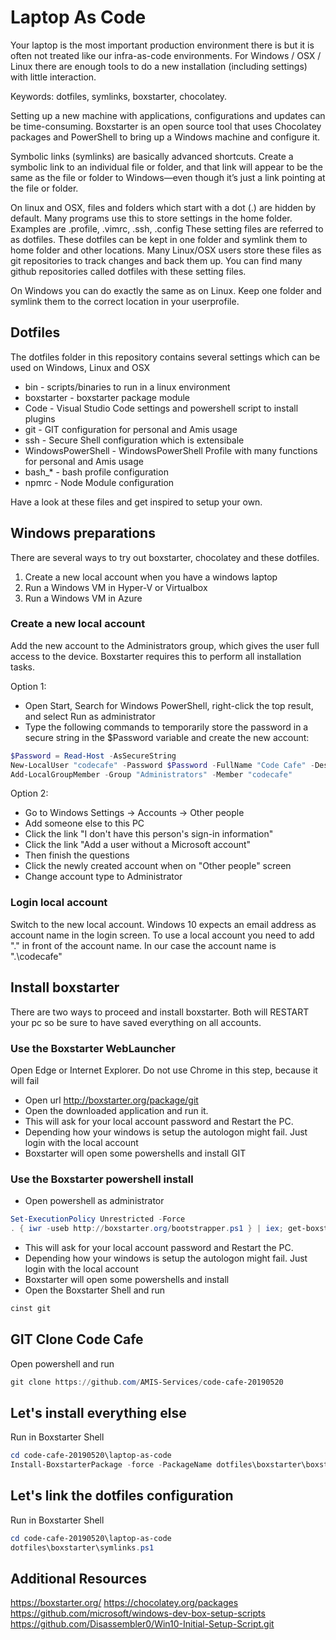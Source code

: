 # Laptop As Code

Your laptop is the most important production environment there is but it is often not treated like our infra-as-code environments. For Windows / OSX / Linux there are enough tools to do a new installation (including settings) with little interaction. 

Keywords: dotfiles, symlinks, boxstarter, chocolatey.

Setting up a new machine with applications, configurations and updates can be time-consuming. Boxstarter is an open source tool that uses Chocolatey packages and PowerShell to bring up a Windows machine and configure it.

Symbolic links (symlinks) are basically advanced shortcuts. Create a symbolic link to an individual file or folder, and that link will appear to be the same as the file or folder to Windows—even though it’s just a link pointing at the file or folder.

On linux and OSX, files and folders which start with a dot (.) are hidden by default. Many programs use this to store settings in the home folder. Examples are .profile, .vimrc, .ssh, .config
These setting files are referred to as dotfiles. These dotfiles can be kept in one folder and symlink them to home folder and other locations. Many Linux/OSX users store these files as git repositories to track changes and back them up. You can find many github repositories called dotfiles with these setting files.

On Windows you can do exactly the same as on Linux. Keep one folder and symlink them to the correct location in your userprofile.

## Dotfiles

The dotfiles folder in this repository contains several settings which can be used on Windows, Linux and OSX

* bin - scripts/binaries to run in a linux environment
* boxstarter - boxstarter package module
* Code - Visual Studio Code settings and powershell script to install plugins
* git - GIT configuration for personal and Amis usage
* ssh - Secure Shell configuration which is extensibale
* WindowsPowerShell - WindowsPowerShell Profile with many functions for personal and Amis usage
* bash_* - bash profile configuration
* npmrc - Node Module configuration

Have a look at these files and get inspired to setup your own.


## Windows preparations

There are several ways to try out boxstarter, chocolatey and these dotfiles.

1. Create a new local account when you have a windows laptop
2. Run a Windows VM in Hyper-V or Virtualbox
3. Run a Windows VM in Azure

### Create a new local account

Add the new account to the Administrators group, which gives the user full access to the device. Boxstarter requires this to perform all installation tasks.

Option 1:

* Open Start, Search for Windows PowerShell, right-click the top result, and select Run as administrator
* Type the following commands to temporarily store the password in a secure string in the $Password variable and create the new account:

```powershell
$Password = Read-Host -AsSecureString
New-LocalUser "codecafe" -Password $Password -FullName "Code Cafe" -Description "Code Cafe Account."
Add-LocalGroupMember -Group "Administrators" -Member "codecafe"
```

Option 2:

* Go to Windows Settings -> Accounts -> Other people
* Add someone else to this PC
* Click the link "I don't have this person's sign-in information"
* Click the link "Add a user without a Microsoft account"
* Then finish the questions
* Click the newly created account when on "Other people" screen
* Change account type to Administrator

### Login local account

Switch to the new local account. Windows 10 expects an email address as account name in the login screen. To use a local account you need to add ".\" in front of the account name. In our case the account name is ".\codecafe"


## Install boxstarter

There are two ways to proceed and install boxstarter. Both will RESTART your pc so be sure to have saved everything on all accounts.

### Use the Boxstarter WebLauncher

Open Edge or Internet Explorer. Do not use Chrome in this step, because it will fail

* Open url http://boxstarter.org/package/git
* Open the downloaded application and run it.
* This will ask for your local account password and Restart the PC.
* Depending how your windows is setup the autologon might fail. Just login with the local account
* Boxstarter will open some powershells and install GIT

### Use the Boxstarter powershell install

* Open powershell as administrator

```powershell
Set-ExecutionPolicy Unrestricted -Force
. { iwr -useb http://boxstarter.org/bootstrapper.ps1 } | iex; get-boxstarter -Force
```

* This will ask for your local account password and Restart the PC.
* Depending how your windows is setup the autologon might fail. Just login with the local account
* Boxstarter will open some powershells and install
* Open the Boxstarter Shell and run

```powershell
cinst git
````

## GIT Clone Code Cafe

Open powershell and run

```powershell
git clone https://github.com/AMIS-Services/code-cafe-20190520
```

## Let's install everything else

Run in Boxstarter Shell

```powershell
cd code-cafe-20190520\laptop-as-code
Install-BoxstarterPackage -force -PackageName dotfiles\boxstarter\boxstarter-setup.psm1
```

## Let's link the dotfiles configuration

Run in Boxstarter Shell

```powershell
cd code-cafe-20190520\laptop-as-code
dotfiles\boxstarter\symlinks.ps1
```

## Additional Resources

https://boxstarter.org/
https://chocolatey.org/packages
https://github.com/microsoft/windows-dev-box-setup-scripts
https://github.com/Disassembler0/Win10-Initial-Setup-Script.git
